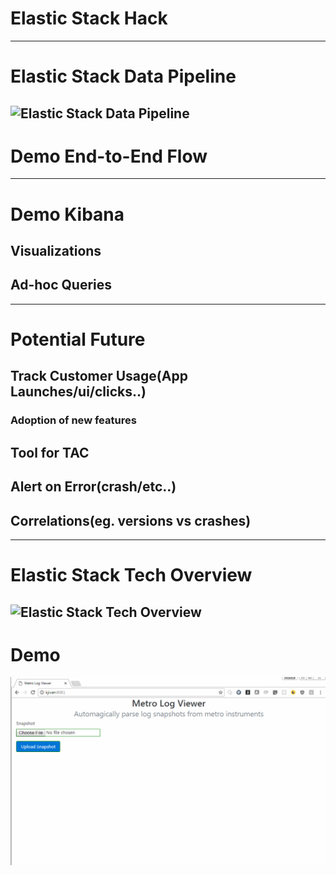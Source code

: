# Elastic Stack Hack
---
# Elastic Stack Data Pipeline
![Elastic Stack Data Pipeline](elastic_stack_data_pipeline.png)
---
# Demo End-to-End Flow
---
# Demo Kibana
## Visualizations
## Ad-hoc Queries
---
# Potential Future
## Track Customer Usage(App Launches/ui/clicks..)
### Adoption of new features
## Tool for TAC
## Alert on Error(crash/etc..)
## Correlations(eg. versions vs crashes)
---
# Elastic Stack Tech Overview
![Elastic Stack Tech Overview](elastic_stack_tech_overview.png)
---
# Demo
![Demo](demo.gif)